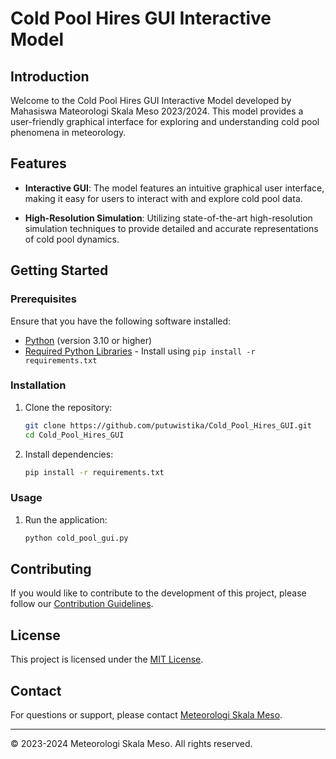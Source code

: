 # Cold Pool Hires GUI Interactive Model

## Introduction

Welcome to the Cold Pool Hires GUI Interactive Model developed by Mahasiswa Mateorologi Skala Meso 2023/2024. This model provides a user-friendly graphical interface for exploring and understanding cold pool phenomena in meteorology.

## Features

- **Interactive GUI**: The model features an intuitive graphical user interface, making it easy for users to interact with and explore cold pool data.

- **High-Resolution Simulation**: Utilizing state-of-the-art high-resolution simulation techniques to provide detailed and accurate representations of cold pool dynamics.

## Getting Started

### Prerequisites

Ensure that you have the following software installed:

- [Python](https://www.python.org/) (version 3.10 or higher)
- [Required Python Libraries](requirements.txt) - Install using `pip install -r requirements.txt`

### Installation

1. Clone the repository:

    ```bash
    git clone https://github.com/putuwistika/Cold_Pool_Hires_GUI.git
    cd Cold_Pool_Hires_GUI
    ```

2. Install dependencies:

    ```bash
    pip install -r requirements.txt
    ```

### Usage

1. Run the application:

    ```bash
    python cold_pool_gui.py
    ```



## Contributing

If you would like to contribute to the development of this project, please follow our [Contribution Guidelines](CONTRIBUTING.md).

## License

This project is licensed under the [MIT License](LICENSE).

## Contact

For questions or support, please contact [Meteorologi Skala Meso](mailto:meso.skala@example.com).

---

© 2023-2024 Meteorologi Skala Meso. All rights reserved.
